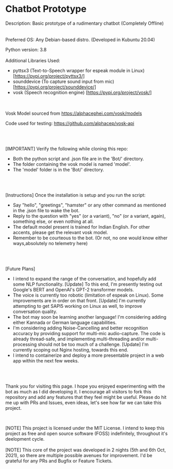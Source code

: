 # Chatbot Prototype
Description: Basic prototype of a rudimentary chatbot (Completely Offline)
</br></br></br>
Preferred OS: Any Debian-based distro. (Developed in Kubuntu 20.04)

Python version: 3.8
</br></br>
Additional Libraries Used: 
* pyttsx3 (Text-to-Speech wrapper for espeak module in Linux) [https://pypi.org/project/pyttsx3/]
* sounddevice (To capture sound input from mic) [https://pypi.org/project/sounddevice/]
* vosk (Speech recognition engine) [https://pypi.org/project/vosk/]
</br></br></br>

Vosk Model sourced from https://alphacephei.com/vosk/models

Code used for testing: https://github.com/alphacep/vosk-api

</br></br>

[IMPORTANT] Verify the following while cloning this repo:
* Both the python script and .json file are in the 'Bot/' directory.
* The folder containing the vosk model is named 'model'.
* The 'model' folder is in the 'Bot/' directory.

</br></br>

[Instructions] Once the installation is setup and you run the script:
* Say "hello", "greetings", "hamster" or any other command as mentioned in the .json file to wake the bot.
* Reply to the question with "yes" (or a variant), "no" (or a variant, again), something else, or even nothing at all.
* The default model present is trained for Indian English. For other accents, please get the relevant vosk model.
* Remember to be courteous to the bot. (Or not, no one would know either ways,absolutely no telemetry here)

</br></br>

[Future Plans] 
* I intend to expand the range of the conversation, and hopefully add some NLP functionality. 
  [Update] To this end, I'm presently testing out Google's BERT and OpenAI's GPT-2 transformer models.
* The voice is currently too robotic (limitation of espeak on Linux). Some improvements are in order on that front. 
  [Update] I'm currently attempting to get SAPI5 working on Linux as well, to improve conversation quality.
* The bot may soon be learning another language! I'm considering adding either Kannada or German language capabilities.
* I'm considering adding Noise-Cancelling and better recognition accuracy by providing support for multi-mic audio-capture. The code is already thread-safe, and implementing multi-threading and/or multi-processing should not be too much of a challenge.
  [Update] I'm currently scoping out Nginx hosting, towards this end.
* I intend to containerize and deploy a more presentable project in a web app within the next few weeks.

</br></br>

Thank you for visiting this page. I hope you enjoyed experimenting with the bot as much as I did developing it. I encourage all visitors to fork this repository and add any features that they feel might be useful. Please do hit me up with PRs and Issues, even ideas, let's see how far we can take this project.

</br>

[NOTE] This project is licensed under the MIT License. I intend to keep this project as free and open source software (FOSS) indefinitely, throughout it's deelopment cycle.
</br></br>
[NOTE] This core of the project was developed in 2 nights (5th and 6th Oct, 2021), so there are multiple possible avenues for improvement. I'd be grateful for any PRs and Bugfix or Feature Tickets.
